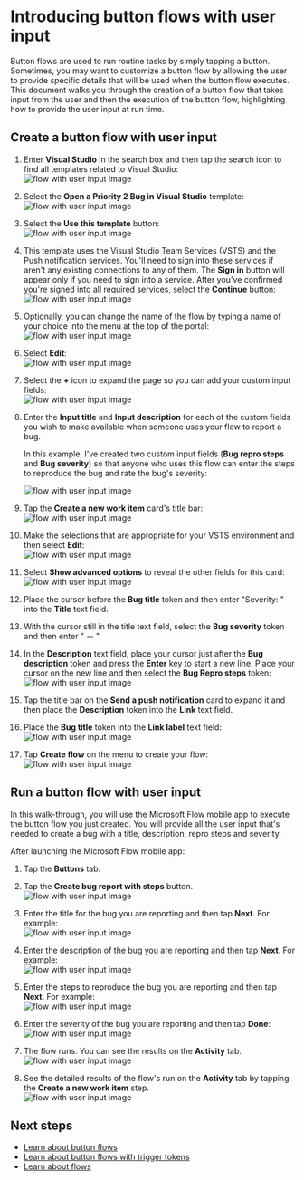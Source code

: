 <properties
    pageTitle="Learn how to automate repetitive tasks with button flows that take user input | Microsoft Flow"
    description="Microsoft Flow makes it easy automate repetitive tasks. Your flows can even take user input when running a repetitive task."
    services=""
    suite="flow"
    documentationCenter="na"
    authors="msftman"
    manager="anneta"
    editor=""
    tags=""/>

<tags
   ms.service="flow"
   ms.devlang="na"
   ms.topic="article"
   ms.tgt_pltfrm="na"
   ms.workload="na"
   ms.date="02/15/2017"
   ms.author="deonhe"/>


# Introducing button flows with user input

Button flows are used to run routine tasks by simply tapping a button. Sometimes, you may want to customize a button flow by allowing the user to provide specific details that will be used when the button flow executes. This document walks you through the creation of a button flow that takes input from the user and then the execution of the button flow, highlighting how to provide the user input at run time.  

## Create a button flow with user input

1. Enter **Visual Studio** in the search box and then tap the search icon to find all templates related to Visual Studio:  
	![flow with user input image](./media/button-flow-with-user-input-tokens/1.png)  

2. Select the **Open a Priority 2 Bug in Visual Studio** template:  
	![flow with user input image](./media/button-flow-with-user-input-tokens/2.png)  

3. Select the **Use this template** button:  
	![flow with user input image](./media/button-flow-with-user-input-tokens/3.png)  

4. This template uses the Visual Studio Team Services (VSTS) and the Push notification services. You'll need to sign into these services if aren't any existing connections to any of them. The **Sign in** button will appear only if you need to sign into a service. After you've confirmed you're signed into all required services, select the **Continue** button:  
	![flow with user input image](./media/button-flow-with-user-input-tokens/4.png)  

5. Optionally, you can change the name of the flow by typing a name of your choice into the menu at the top of the portal:  
	![flow with user input image](./media/button-flow-with-user-input-tokens/5.png)  

6. Select **Edit**:  
	![flow with user input image](./media/button-flow-with-user-input-tokens/6.png)  

7. Select the **+** icon to expand the page so you can add your custom input fields:  
	![flow with user input image](./media/button-flow-with-user-input-tokens/7.png)  

8. Enter the **Input title** and **Input description** for each of the custom fields you wish to make available when someone uses your flow to report a bug.  

	In this example, I've created two custom input fields (**Bug repro steps** and **Bug severity**) so that anyone who uses this flow can enter the steps to reproduce the bug and rate the bug's severity:  

	![flow with user input image](./media/button-flow-with-user-input-tokens/8.png)  

9. Tap the **Create a new work item** card's title bar:  
	![flow with user input image](./media/button-flow-with-user-input-tokens/9.png)  

10. Make the selections that are appropriate for your VSTS environment and then select **Edit**:  
	![flow with user input image](./media/button-flow-with-user-input-tokens/10.png)  

11. Select **Show advanced options** to reveal the other fields for this card:  
	![flow with user input image](./media/button-flow-with-user-input-tokens/11.png)  

12. Place the cursor before the **Bug title** token and then enter "Severity: " into the **Title** text field.  
13. With the cursor still in the title text field, select the **Bug severity** token and then enter " -- ".  
14. In the **Description** text field, place your cursor just after the **Bug description** token and press the **Enter** key to start a new line. Place your cursor on the new line and then select the **Bug Repro steps** token:  
	![flow with user input image](./media/button-flow-with-user-input-tokens/12.png)  

15. Tap the title bar on the **Send a push notification** card to expand it and then place the **Description** token into the **Link** text field.  
15. Place the **Bug title** token into the **Link label** text field:  
	![flow with user input image](./media/button-flow-with-user-input-tokens/13.png)  

16. Tap **Create flow** on the menu to create your flow:  
	![flow with user input image](./media/button-flow-with-user-input-tokens/14.png)  

## Run a button flow with user input
In this walk-through, you will use the Microsoft Flow mobile app to execute the button flow you just created. You will provide all the user input that's needed to create a bug with a title, description, repro steps and severity.  

After launching the Microsoft Flow mobile app:  

1. Tap the **Buttons** tab.  
2. Tap the **Create bug report with steps** button.  
	![flow with user input image](./media/button-flow-with-user-input-tokens/runmt1.png)  

3. Enter the title for the bug you are reporting and then tap **Next**. For example:  
	![flow with user input image](./media/button-flow-with-user-input-tokens/runmt2.png)  

4. Enter the description of the bug you are reporting and then tap **Next**. For example:  
	![flow with user input image](./media/button-flow-with-user-input-tokens/runmt3.png)  

5. Enter the steps to reproduce the bug you are reporting and then tap **Next**. For example:  
	![flow with user input image](./media/button-flow-with-user-input-tokens/runmt3-1.png)  

6. Enter the severity of the bug you are reporting and then tap **Done**:  
	![flow with user input image](./media/button-flow-with-user-input-tokens/runmt3-2.png)  

7. The flow runs. You can see the results on the **Activity** tab.  
	![flow with user input image](./media/button-flow-with-user-input-tokens/runmt5.png)  

8. See the detailed results of the flow's run on the **Activity** tab by tapping the **Create a new work item** step.  
	![flow with user input image](./media/button-flow-with-user-input-tokens/runmt6.png)  

## Next steps

- [Learn about button flows](./introduction-to-button-flows.md)  
- [Learn about button flows with trigger tokens](./introduction-to-button-trigger-tokens.md)  
- [Learn about flows](./guided-learning/learning-introducing-flow.md)  
